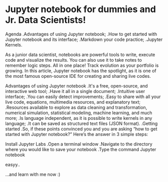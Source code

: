# Jupyter notebook for dummies and Jr. Data Scientists!

Agenda
.Advantages of using Jupyter notebook;
.How to get started with Jupyter notebook and its interface;
.Markdown your code practice;
.Jupyter Kernels.

As a junior data scientist, notebooks are powerful tools to write, execute code and visualize the results. You can also use it to take notes to remember logic steps. All in one place! Track evolution as your portfolio is growing.
In this article, Jupyter notebook has the spotlight, as it is one of the most famous open-source IDE for creating and sharing live codes.

Advantages of using Jupyter notebook
.It's a free, open-source, and interactive web tool;
.Have it all in a single document;
.Intuitive user interface;
.You can easily detect improvements;
.Easy to share with all your live code, equations, multimedia resources, and explanatory text;
.Resources available to explore as data cleaning and transformation, numerical simulation, statistical modeling, machine learning, and much more;
.Is language independent, as it is possible to write kernels in any language;
.It can be saved as structured text files (JSON format).
.Getting started
.So, if these points convinced you and you are asking “how to get started with Jupyter notebook?” Here’s the answer in 3 simple steps:

Install Jupyter Labs
.Open a terminal window
.Navigate to the directory where you would like to save your notebook
.Type the command Jupyter notebook

easyy..

...and learn with me now :)

